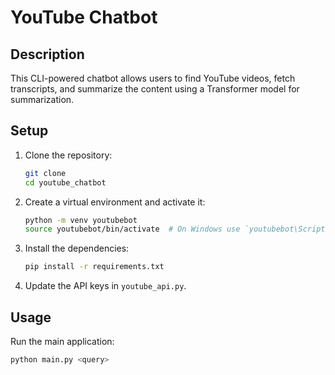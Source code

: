 # YouTube Chatbot

## Description
This CLI-powered chatbot allows users to find YouTube videos, fetch transcripts, and summarize the content using a Transformer model for summarization.

## Setup
1. Clone the repository:
    ```bash
    git clone 
    cd youtube_chatbot
    ```

2. Create a virtual environment and activate it:
    ```bash
    python -m venv youtubebot
    source youtubebot/bin/activate  # On Windows use `youtubebot\Scripts\activate`
    ```

3. Install the dependencies:
    ```bash
    pip install -r requirements.txt
    ```

4. Update the API keys in `youtube_api.py`.

## Usage
Run the main application:
```bash
python main.py <query>
